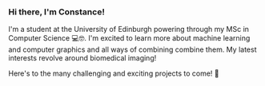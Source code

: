 ### Hi there, I'm Constance!

I'm a student at the University of Edinburgh powering through my MSc in Computer Science 💻🤓.
I'm excited to learn more about machine learning and computer graphics and all ways of combining combine them. My latest interests revolve around biomedical imaging!  

Here's to the many challenging and exciting projects to come! 🥳
<!--
**constancefr/constancefr** is a ✨ _special_ ✨ repository because its `README.md` (this file) appears on your GitHub profile.

Here are some ideas to get you started:

- 🔭 I’m currently working on ...
- 🌱 I’m currently learning ...
- 👯 I’m looking to collaborate on ...
- 🤔 I’m looking for help with ...
- 💬 Ask me about ...
- 📫 How to reach me: ...
- 😄 Pronouns: ...
- ⚡ Fun fact: ...
-->
